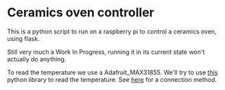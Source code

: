 # Ceramics oven controller

This is a python script to run on a raspberry pi to control a ceramics oven, using flask.

Still very much a Work In Progress, running it in its current state won't actually do anything.

To read the temperature we use a Adafruit_MAX31855. We'll try to use [this](https://github.com/adafruit/Adafruit_CircuitPython_MAX31855) python library to read the temperature. See [here](https://learn.adafruit.com/assets/19766) for a connection method.  
